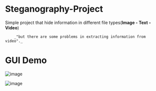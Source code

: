# Steganography-Project
Simple project that hide information in different file types(**Image - Text - Video**)

        _"but there are some problems in extracting information from video"._
# GUI Demo
![image](https://github.com/user-attachments/assets/2581751c-c83c-4776-81c5-d78dae8e9eb8)


![image](https://github.com/user-attachments/assets/1acfeee6-f100-411d-9487-6c34da38f289)

